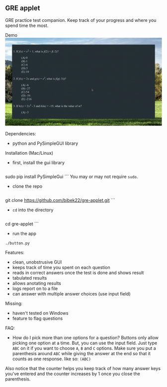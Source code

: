 ## GRE applet

GRE practice test companion. Keep track of your progress and where you spend time the most.

Demo
![demo](./demo.gif "demo")

Dependencies:
- python and PySimpleGUI library 

Installation (Mac/Linux)
- first, install the gui library
    ```
sudo pip install PySimpleGui
    ```
You may or may not require `sudo`.
- clone the repo
    ```
git clone https://github.com/bibek22/gre-applet.git
    ```
- `cd` into the directory
    ```
cd gre-applet
    ```
- run the app
```
./button.py
```


Features:
- clean, unobstrusive GUI
- keeps track of time you spent on each question
- reads in correct answers once the test is done and shows result
- tabulated results
- allows anotating results
- logs report on to a file
- can answer with multiple answer choices (use input field)

Missing:
- haven't tested on Windows
- feature to flag questions

FAQ:
- How do I pick more than one options for a question?
Buttons only allow picking one option at a time. But, you can use the input field. Just type `ABC` on it if you want to choose `A`, `B` and `C` options.
Make sure you put a parenthesis around `ABC` while giving the answer at the end so that it counts as one response.
like so: `(ABC)`

Also notice that the counter helps you keep track of how many answer keys you've entered and the counter increases by $1$ once you close the parenthesis.
